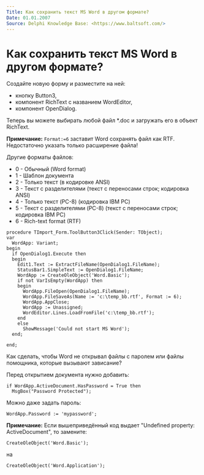 ```yaml
---
Title: Как сохранить текст MS Word в другом формате?
Date: 01.01.2007
Source: Delphi Knowledge Base: <https://www.baltsoft.com/>
---
```



Как сохранить текст MS Word в другом формате?
=============================================


Создайте новую форму и разместите на ней:

* кнопку Button3,
* компонент RichText с названием WordEditor,
* компонент OpenDialog.

Теперь вы можете выбирать любой файл \*.doc и загружать его в объект RichText.

**Примечание:** `Format:=6` заставит Word сохранять файл как RTF.
Недостаточно указать только расширение файла!

Другие форматы файлов:

* 0 - Обычный (Word format)
* 1 - Шаблон документа
* 2 - Только текст (в кодировке ANSI)
* 3 - Текст с разделителями (текст с переносами строк; кодировка ANSI)
* 4 - Только текст (PC-8) (кодировка IBM PC)
* 5 - Текст с разделителями (PC-8) (текст с переносами строк; кодировка IBM PC)
* 6 - Rich-text format (RTF)

```
procedure TImport_Form.ToolButton3Click(Sender: TObject);
var
  WordApp: Variant;
begin
  if OpenDialog1.Execute then
  begin
    Edit1.Text := ExtractFileName(OpenDialog1.FileName);
    StatusBar1.SimpleText := OpenDialog1.FileName;
    WordApp := CreateOleObject('Word.Basic');
    if not VarIsEmpty(WordApp) then
    begin
      WordApp.FileOpen(OpenDialog1.FileName);
      WordApp.FileSaveAs(Name := 'c:\temp_bb.rtf', Format := 6);
      WordApp.AppClose;
      WordApp := Unassigned;
      WordEditor.Lines.LoadFromFile('c:\temp_bb.rtf');
    end
    else
      ShowMessage('Could not start MS Word');
  end;
 
end;
```

Как сделать, чтобы Word не открывал файлы с паролем или файлы помощника, которые вызывают зависание?

Перед открытием документа нужно добавить:

```
if WordApp.ActiveDocument.HasPassword = True then
  MsgBox("Password Protected");
```

Можно даже задать пароль:

```
WordApp.Password := 'mypassword';
```

**Примечание:**
Если вышеприведённый код выдает "Undefined property: ActiveDocument", то замените:

```
CreateOleObject('Word.Basic');
```

на

```
CreateOleObject('Word.Application');
```
